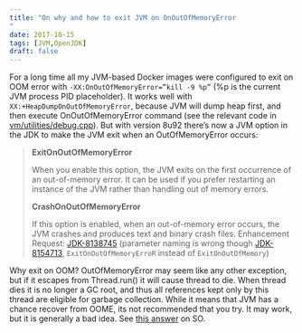 ```yaml
---
title: "On why and how to exit JVM on OnOutOfMemoryError
"
date: 2017-10-15
tags: [JVM,OpenJDK]
draft: false
---
```

For a long time all my JVM-based Docker images were configured to exit on OOM error with `-XX:OnOutOfMemoryError=”kill -9 %p”` (%p is the current JVM process PID placeholder). It works well with `XX:+HeapDumpOnOutOfMemoryError`, because JVM will dump heap first, and then execute OnOutOfMemoryError command (see the relevant code in [vm/utilities/debug.cpp](http://hg.openjdk.java.net/jdk8u/jdk8u/hotspot/file/5755b2aee8e8/src/share/vm/utilities/debug.cpp#l295)). But with version 8u92 there’s now a JVM option in the JDK to make the JVM exit when an OutOfMemoryError occurs:

>**ExitOnOutOfMemoryError**
>
>When you enable this option, the JVM exits on the first occurrence of an out-of-memory error. It can be used if you prefer restarting an instance of the JVM rather than handling out of memory errors.
>
>**CrashOnOutOfMemoryError**
>
> If this option is enabled, when an out-of-memory error occurs, the JVM crashes and produces text and binary crash files.
Enhancement Request: [JDK-8138745](https://bugs.openjdk.java.net/browse/JDK-8138745) (parameter naming is wrong though [JDK-8154713](https://bugs.openjdk.java.net/browse/JDK-8154713), `ExitOnOutOfMemoryErroR` instead of `ExitOnOutOfMemory`)

Why exit on OOM? OutOfMemoryError may seem like any other exception, but if it escapes from Thread.run() it will cause thread to die. When thread dies it is no longer a GC root, and thus all references kept only by this thread are eligible for garbage collection. While it means that JVM has a chance recover from OOME, its not recommended that you try. It may work, but it is generally a bad idea. See [this answer](https://stackoverflow.com/questions/3058198/can-the-jvm-recover-from-an-outofmemoryerror-without-a-restart/3058430#3058430) on SO.